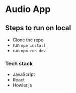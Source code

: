# Audio App

## Steps to run on local

- Clone the repo
- run `npm install`
- run `npm run dev`

### Tech stack

- JavaScript
- React
- Howler.js
